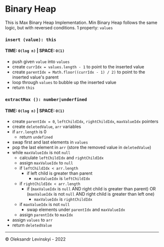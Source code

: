 # Binary Heap
This is Max Binary Heap Implementation. Min Binary Heap follows the same logic, but with reversed conditions.
1 property: `values`

### `insert (value): this`
#### TIME: `O(log n)` | SPACE: `O(1)`
* push given `value` into `values`
* create `currIdx = values.length - 1` to point to the inserted value
* create `parentIdx = Math.floor((currIdx - 1) / 2)` to point to the inserted value's parent
* loop through `values` to bubble up the inserted value
* return `this`

### `extractMax (): number|underfined`
#### TIME: `O(log n)` | SPACE: `O(1)`
* create `parentIdx = 0`, `leftChildIdx`, `rightChildIdx`, `maxValueIdx` pointers
* create `deletedValue`, `arr` variables
* if `arr.length` is 0
    * return `undefined`
* swap first and last elements in `values`
* pop the last element in `arr` (store the removed value in `deletedValue`)
* while `maxValueIdx` is not `null`
    * calculate `leftChildIdx` and `rightChildIdx`
    * assign `maxValueIdx` to `null`
    * if `leftChildIdx < arr.length`
        * if left child is greater than parent
            * `maxValueIdx` is `leftChildIdx`
    * if `rightChildIdx < arr.length`
        * if (`maxValueIdx` is `null` AND right child is greater than parent) OR
          (`maxValueIdx` is not `null` AND right child is greater than left one)
            * `maxValueIdx` is `rightChildIdx`
    * if `maxValueIdx` is not `null`
        * swap elements under `parentIdx` and `maxValueIdx`
    * assign `parentIdx` to `maxIdx`
* assign `values` to `arr`
* return `deletedValue`

---

&copy; Oleksandr Levinskyi - 2022
